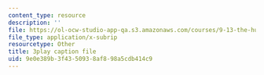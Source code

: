 ```yaml
---
content_type: resource
description: ''
file: https://ol-ocw-studio-app-qa.s3.amazonaws.com/courses/9-13-the-human-brain-spring-2019/9e0e389b3f4350938af898a5cdb414c9_xA00vkxG3lE.vtt
file_type: application/x-subrip
resourcetype: Other
title: 3play caption file
uid: 9e0e389b-3f43-5093-8af8-98a5cdb414c9
---
```

